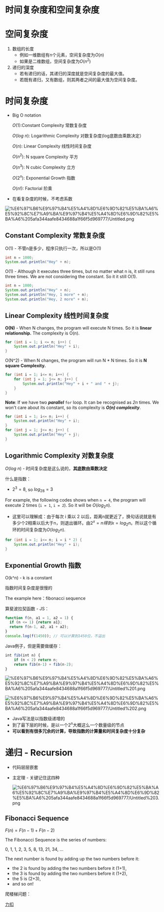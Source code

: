 # 时间复杂度和空间复杂度

# 空间复杂度

1. 数组的长度
    - 例如一维数组有n个元素，空间复杂度为$O(n)$
    - 如果是二维数组，空间复杂度为$O(n^2)$
2. 递归的深度
    - 若有递归的话，其递归的深度就是空间复杂度的最大值。
    - 若既有递归，又有数组，则其两者之间的最大值为空间复杂度。

# 时间复杂度

- Big O notation

    $O(1)$:Constant Complexity 常数复杂度

    $O(log~n)$: Logarithmic Complexity 对数复杂度(log底数由乘数决定）

    $O(n)$: Linear Complexity 线性时间复杂度

    $O(n^2)$: N square Complexity 平方

    $O(n^3)$: N cubic Complexity 立方

    $O(2^n)$: Exponential Growth 指数

    $O(n!)$: Factorial 阶乘

- 在看复杂度的时候，不考虑系数

![%E6%97%B6%E9%97%B4%E5%A4%8D%E6%9D%82%E5%BA%A6%E5%92%8C%E7%A9%BA%E9%97%B4%E5%A4%8D%E6%9D%82%E5%BA%A6%205afa344aafe8434688a1f66f5d969777/Untitled.png](%E6%97%B6%E9%97%B4%E5%A4%8D%E6%9D%82%E5%BA%A6%E5%92%8C%E7%A9%BA%E9%97%B4%E5%A4%8D%E6%9D%82%E5%BA%A6%205afa344aafe8434688a1f66f5d969777/Untitled.png)

## Constant Complexity 常数复杂度

O(1) - 不管n是多少，程序只执行一次，所以是O(1)

```java
int n = 1000;
System.out.println("Hey" + n);
```

O(1) - Although it executes three times, but no matter what n is, it still runs three times. We are not considering the constant. So it it still O(1).

```java
int n = 1000;
System.out.println("Hey" + n);
System.out.println("Hey, 1 more" + n);
System.out.println("Hey, 2 more" + n);
```

## Linear Complexity 线性时间复杂度

**O(N)** - When N changes, the program will execute N times. So it is **linear relationship.** The complexity is O(n).

```java
for (int i = 1; i <= n; i++) {
	System.out.println("Hey" + i);
}
```

O(N^2) - When N changes, the program will run N * N times. So it is **N square Complexity.**

```java
for (int i = 1; i<= n; i++) {
	for (int j = 1; j<= n; j++) {
		System.out.println("Hey" + i + " and " + j);
	}
}
```

**Note**: If we have two ***parallel*** `for` loop. It can be recognised as *2n* times. We won't care about its constant, so its complexity is ***O(n) complexity***.

```java
for (int i = 1; i<= n; i++) {
	System.out.println("Hey" + i);
}
for (int j = 1; j<= n; j++) {
	System.out.println("Hey" + j);
}
```

## Logarithmic Complexity 对数复杂度

$O(log~n)$ - 时间复杂度是这么说的，**其底数由乘数决定**

什么是指数：

- $2^3=8$, so $log_28 = 3$

For example, the following codes shows when `n = 4`, the program will execute 2 times (`i = 1`, `i = 2`). So it will be $O(log_2n)$.

- 这里可以理解成：由于每次 i 乘以 2 以后，距离n就更近了，换句话说就是有多少个2相乘以后大于n，则退出循环。由$2^x=n 得到 x=log_2n$。所以这个循环的时间复杂度为$O(log_2n)$.

```java
for (int i = 1; i<= n; i = i * 2) {
	System.out.println("Hey" + i);
}
```

## Exponential Growth 指数

O(k^n) - k is a constant

指数时间复杂度是很慢的

The example here：fibonacci sequence

算斐波拉契函数 - JS：

```jsx
function f(n, a1 = 1, a2 = 1) {
  if (n <= 1) {return a1};
  return f(n-1, a2, a1 + a2);
}
console.log(f(1450)); // 可以计算到1450位，不溢出
```

Java例子，但是需要做缓存：

```jsx
int fib(int n) {
	if (n < 2) return n;
	return fib(n-1) + fib(n-2);
}
```

![%E6%97%B6%E9%97%B4%E5%A4%8D%E6%9D%82%E5%BA%A6%E5%92%8C%E7%A9%BA%E9%97%B4%E5%A4%8D%E6%9D%82%E5%BA%A6%205afa344aafe8434688a1f66f5d969777/Untitled%201.png](%E6%97%B6%E9%97%B4%E5%A4%8D%E6%9D%82%E5%BA%A6%E5%92%8C%E7%A9%BA%E9%97%B4%E5%A4%8D%E6%9D%82%E5%BA%A6%205afa344aafe8434688a1f66f5d969777/Untitled%201.png)

![%E6%97%B6%E9%97%B4%E5%A4%8D%E6%9D%82%E5%BA%A6%E5%92%8C%E7%A9%BA%E9%97%B4%E5%A4%8D%E6%9D%82%E5%BA%A6%205afa344aafe8434688a1f66f5d969777/Untitled%202.png](%E6%97%B6%E9%97%B4%E5%A4%8D%E6%9D%82%E5%BA%A6%E5%92%8C%E7%A9%BA%E9%97%B4%E5%A4%8D%E6%9D%82%E5%BA%A6%205afa344aafe8434688a1f66f5d969777/Untitled%202.png)

- Java写法是以指数级递增的
- 到了最下层的时候，是以一个$2^n$大概这么一个数量级的节点
- **可以看到有很多冗余的计算，导致指数的计算量和时间复杂度十分复杂**

# 递归 - Recursion

- 代码层层嵌套
- 主定理 - 关键记住这四种

    ![%E6%97%B6%E9%97%B4%E5%A4%8D%E6%9D%82%E5%BA%A6%E5%92%8C%E7%A9%BA%E9%97%B4%E5%A4%8D%E6%9D%82%E5%BA%A6%205afa344aafe8434688a1f66f5d969777/Untitled%203.png](%E6%97%B6%E9%97%B4%E5%A4%8D%E6%9D%82%E5%BA%A6%E5%92%8C%E7%A9%BA%E9%97%B4%E5%A4%8D%E6%9D%82%E5%BA%A6%205afa344aafe8434688a1f66f5d969777/Untitled%203.png)

## Fibonacci Sequence

$F(n) = F(n-1) + F(n - 2)$

The Fibonacci Sequence is the series of numbers:

0, 1, 1, 2, 3, 5, 8, 13, 21, 34, ...

The next number is found by adding up the two numbers before it:

- the 2 is found by adding the two numbers before it (1+1),
- the 3 is found by adding the two numbers before it (1+2),
- the 5 is (2+3),
- and so on!

爬楼梯问题：

[力扣](https://leetcode-cn.com/problems/climbing-stairs/solution/pa-lou-ti-by-leetcode-solution/)